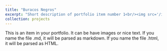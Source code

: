 ```yaml
---
title: "Buracos Negros"
excerpt: "Short description of portfolio item number 1<br/><img src='/images/buracosnegros500x300.jpg'>"
collection: projects
---
```


This is an item in your portfolio. It can be have images or nice text. If you name the file .md, it will be parsed as markdown. If you name the file .html, it will be parsed as HTML. 
